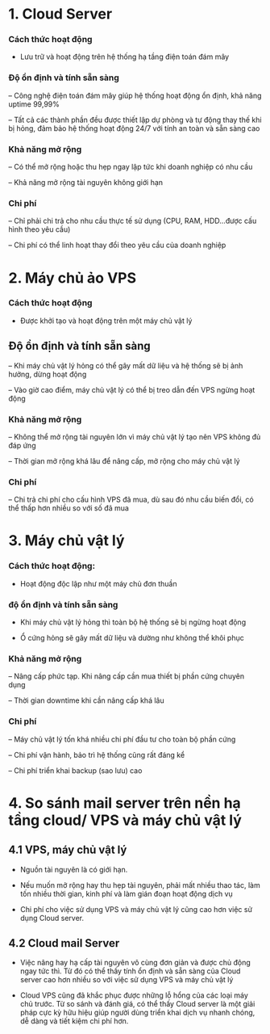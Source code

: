 
# 1. Cloud Server

### Cách thức hoạt động

- Lưu trữ và hoạt động trên hệ thống hạ tầng điện toán đám mây

### Độ ổn định và tính sẵn sàng

– Công nghệ điện toán đám mây giúp hệ thống hoạt động ổn định, khả năng uptime 99,99%

– Tất cả các thành phần đều được thiết lập dự phòng và tự động thay thế khi bị hỏng, đảm bảo hệ thống hoạt động 24/7 với tính an toàn và sẵn sàng cao

### Khả năng mở rộng

– Có thể mở rộng hoặc thu hẹp ngay lập tức khi doanh nghiệp có nhu cầu

– Khả năng mở rộng tài nguyên không giới hạn

### Chi phí

– Chỉ phải chi trả cho nhu cầu thực tế sử dụng (CPU, RAM, HDD…được cấu hình theo yêu cầu)

– Chi phí có thể linh hoạt thay đổi theo yêu cầu của doanh nghiệp

# 2. Máy chủ ảo VPS

### Cách thức hoạt động

- Được khởi tạo và hoạt động trên một máy chủ vật lý	

## Độ ổn định và tính sẵn sàng

– Khi máy chủ vật lý hỏng có thể gây mất dữ liệu và hệ thống sẽ bị ảnh hưởng, dừng hoạt động

– Vào giờ cao điểm, máy chủ vật lý có thể bị treo dẫn đến VPS ngừng hoạt động

### Khả năng mở rộng

– Không thể mở rộng tài nguyên lớn vì máy chủ vật lý tạo nên VPS không đủ đáp ứng

– Thời gian mở rộng khá lâu để nâng cấp, mở rộng cho máy chủ vật lý

### Chi phí

– Chi trả chi phí cho cấu hình VPS đã mua, dù sau đó nhu cầu biến đổi, có thể thấp hơn nhiều so với số đã mua


# 3. Máy chủ vật lý

### Cách thức hoạt động:
 
- Hoạt động độc lập như một máy chủ đơn thuần

### độ ổn định và tính sẵn sàng

- Khi máy chủ vật lý hỏng thì toàn bộ hệ thống sẽ bị ngừng hoạt động

- Ổ cứng hỏng sẽ gây mất dữ liệu và dường như không thể khôi phục

### Khả năng mở rộng

– Nâng cấp phức tạp. Khi nâng cấp cần mua thiết bị phần cứng chuyên dụng

– Thời gian downtime khi cần nâng cấp khá lâu

### Chi phí 

– Máy chủ vật lý tốn khá nhiều chi phí đầu tư cho toàn bộ phần cứng

– Chi phí vận hành, bảo trì hệ thống cũng rất đáng kể

– Chi phí triển khai backup (sao lưu) cao

# 4. So sánh mail server trên nền hạ tầng cloud/ VPS và máy chủ vật lý

## 4.1 VPS, máy chủ vật lý

- Nguồn tài nguyên là có giới hạn.

- Nếu muốn mở rộng hay thu hẹp tài nguyên, phải mất nhiều thao tác, làm tốn nhiều thời gian, kinh phí và làm gián đoạn hoạt động dịch vụ

- Chi phí cho việc sử dụng VPS và máy chủ vật lý cũng cao hơn việc sử dụng Cloud server.

## 4.2 Cloud mail Server

- Việc nâng hay hạ cấp tài nguyên vô cùng đơn giản và được chủ động ngay tức thì. Từ đó có thể thấy tính ổn định và sẵn sàng của Cloud server cao hơn nhiều so với việc sử dụng VPS và máy chủ vật lý

- Cloud VPS cũng đã khắc phục được những lỗ hổng của các loại máy chủ trước. Từ so sánh và đánh giá, có thể thấy Cloud server là một giải pháp cực kỳ hữu hiệu giúp người dùng triển khai dịch vụ nhanh chóng, dễ dàng và tiết kiệm chi phí hơn.





